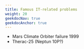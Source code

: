```yaml
---
title: Famous IT-related problems
weight: 20
geekdocNav: true
geekdocAnchor: true
---
```


- Mars Climate Orbiter failure 1999
- Therac-25 (Neptun 10P?)
